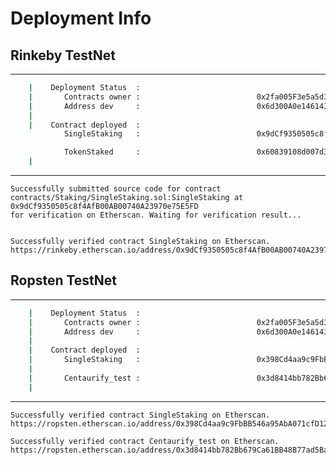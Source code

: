 # Deployment Info 

## Rinkeby TestNet

----------------------------------------------------------------------------------

```bash
    |    Deployment Status  :
    |       Contracts owner :                          0x2fa005F3e5a5d35D431b7B8A1655d2CAc77f22AB,
    |       Address dev     :                          0x6d300A0e146143f68F318ED045B80b06B0001639
    |
    |    Contract deployed  :
            SingleStaking   :                          0x9dCf9350505c8f4AfB00AB00740A23970e75E5FD

            TokenStaked     :                          0x60839108d007d36fb175d19b5d1a1d153fcac62e
    |
```

----------------------------------------------------------------------------------

```text
Successfully submitted source code for contract
contracts/Staking/SingleStaking.sol:SingleStaking at 0x9dCf9350505c8f4AfB00AB00740A23970e75E5FD
for verification on Etherscan. Waiting for verification result...


Successfully verified contract SingleStaking on Etherscan.
https://rinkeby.etherscan.io/address/0x9dCf9350505c8f4AfB00AB00740A23970e75E5FD#code
```

## Ropsten TestNet

----------------------------------------------------------------------------------

```bash
    |    Deployment Status  :
    |       Contracts owner :                          0x2fa005F3e5a5d35D431b7B8A1655d2CAc77f22AB,
    |       Address dev     :                          0x6d300A0e146143f68F318ED045B80b06B0001639
    |
    |    Contract deployed  :
    |       SingleStaking   :                          0x398Cd4aa9c9FbBB546a95AbA071cfD127eDcE244
    |
    |       Centaurify_test :                          0x3d8414bb782Bb679Ca61BB48B77ad5Ba0F10C390
    |
```

----------------------------------------------------------------------------------

```text
Successfully verified contract SingleStaking on Etherscan.
https://ropsten.etherscan.io/address/0x398Cd4aa9c9FbBB546a95AbA071cfD127eDcE244#code

Successfully verified contract Centaurify_test on Etherscan.
https://ropsten.etherscan.io/address/0x3d8414bb782Bb679Ca61BB48B77ad5Ba0F10C390#code
```